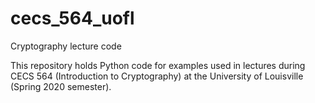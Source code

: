 # cecs_564_uofl
Cryptography lecture code

This repository holds Python code for examples used in lectures during CECS 564 (Introduction to Cryptography) at the University of Louisville (Spring 2020 semester).
